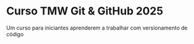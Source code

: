 # Curso TMW Git & GitHub 2025

Um curso para iniciantes aprenderem a trabalhar com versionamento de código